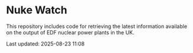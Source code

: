 # Nuke Watch

This repository includes code for retrieving the latest information available on the output of EDF nuclear power plants in the UK.

Last updated: 2025-08-23 11:08